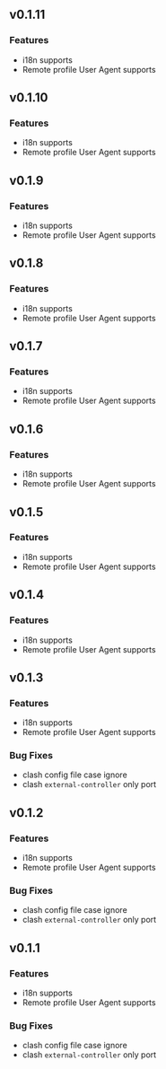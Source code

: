 ## v0.1.11

### Features

- i18n supports
- Remote profile User Agent supports

## v0.1.10

### Features

- i18n supports
- Remote profile User Agent supports

## v0.1.9

### Features

- i18n supports
- Remote profile User Agent supports


## v0.1.8

### Features

- i18n supports
- Remote profile User Agent supports

## v0.1.7

### Features

- i18n supports
- Remote profile User Agent supports

## v0.1.6

### Features

- i18n supports
- Remote profile User Agent supports

## v0.1.5

### Features

- i18n supports
- Remote profile User Agent supports


## v0.1.4

### Features

- i18n supports
- Remote profile User Agent supports


## v0.1.3

### Features

- i18n supports
- Remote profile User Agent supports

### Bug Fixes

- clash config file case ignore
- clash `external-controller` only port


## v0.1.2

### Features

- i18n supports
- Remote profile User Agent supports

### Bug Fixes

- clash config file case ignore
- clash `external-controller` only port


## v0.1.1

### Features

- i18n supports
- Remote profile User Agent supports

### Bug Fixes

- clash config file case ignore
- clash `external-controller` only port
